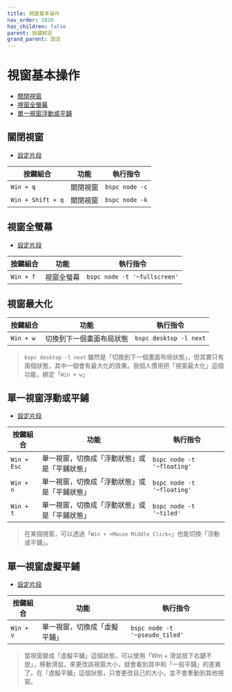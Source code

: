 ```yaml
---
title: 視窗基本操作
nav_order: 2020
has_children: false
parent: 按鍵綁定
grand_parent: 設定
---
```



# 視窗基本操作

* [關閉視窗](#關閉視窗)
* [視窗全螢幕](#視窗全螢幕)
* [單一視窗浮動或平鋪](#單一視窗浮動或平鋪)


## 關閉視窗

* [設定片段](https://github.com/samwhelp/note-about-bspwm/blob/gh-pages/_demo/config/bspwm-config/main/config/bspwm/helper/share/gen/sxhkd-gen-rc/Section/Keybind/Window/Close.conf)

| 按鍵組合          | 功能     | 執行指令         |
| ----------------- | -------- | ---------------- |
| `Win + q`         | 關閉視窗 | `bspc node -c`  |
| `Win + Shift + q` | 關閉視窗 | `bspc node -k`  |


## 視窗全螢幕

* [設定片段](https://github.com/samwhelp/note-about-bspwm/blob/gh-pages/_demo/config/bspwm-config/main/config/bspwm/helper/share/gen/sxhkd-gen-rc/Section/Keybind/Window/ToggleState.conf#L12)

| 按鍵組合  | 功能       | 執行指令                      |
| --------- | ---------- | ----------------------------- |
| `Win + f` | 視窗全螢幕 | `bspc node -t '~fullscreen'`  |

## 視窗最大化

| 按鍵組合      | 功能                               | 執行指令                                  |
| ------------- | ---------------------------------- | ----------------------------------------- |
| `Win + w`     | 切換到下一個畫面布局狀態   | `bspc desktop -l next`     |

> `bspc desktop -l next` 雖然是「切換到下一個畫面布局狀態」，但其實只有兩個狀態，其中一個會有最大化的效果。我個人慣用把「視窗最大化」這個功能，綁定「`Win + w`」


## 單一視窗浮動或平鋪

* [設定片段](https://github.com/samwhelp/note-about-bspwm/blob/gh-pages/_demo/config/bspwm-config/main/config/bspwm/helper/share/gen/sxhkd-gen-rc/Section/Keybind/Window/ToggleState.conf#L15)

| 按鍵組合      | 功能                                         | 執行指令                    |
| ------------- | -------------------------------------------- | --------------------------- |
| `Win + Esc` | 單一視窗，切換成「浮動狀態」或是「平鋪狀態」 | `bspc node -t '~floating'`  |
| `Win + n`     | 單一視窗，切換成「浮動狀態」或是「平鋪狀態」 | `bspc node -t '~floating'`  |
| `Win + t`     | 單一視窗，切換成「浮動狀態」或是「平鋪狀態」 | `bspc node -t '~tiled'`  |


> 在某個視窗，可以透過「`Win + <Mouse Middle Click>`」也能切換「浮動或平鋪」。


## 單一視窗虛擬平鋪

* [設定片段](https://github.com/samwhelp/note-about-bspwm/blob/gh-pages/_demo/config/bspwm-config/main/config/bspwm/helper/share/gen/sxhkd-gen-rc/Section/Keybind/Window/ToggleState.conf#L22)

| 按鍵組合      | 功能                                         | 執行指令                    |
| ------------- | -------------------------------------------- | --------------------------- |
| `Win + v`     | 單一視窗，切換成「虛擬平鋪」 | `bspc node -t '~pseudo_tiled'`  |


> 當視窗變成「虛擬平鋪」這個狀態，可以使用「Win + 滑鼠按下右鍵不放」，移動滑鼠，來更改該視窗大小，就會看到其中和「一般平鋪」的差異了。在「虛擬平鋪」這個狀態，只會更改自己的大小，並不會牽動到其他視窗。

